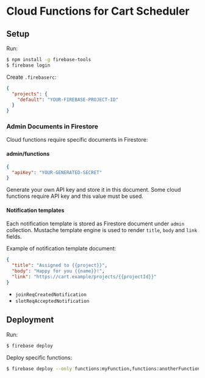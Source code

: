 # Cloud Functions for Cart Scheduler

## Setup

Run:

```bash
$ npm install -g firebase-tools
$ firebase login
```

Create `.firebaserc`:

```json
{
  "projects": {
    "default": "YOUR-FIREBASE-PROJECT-ID"
  }
}
```

### Admin Documents in Firestore

Cloud functions require specific documents in Firestore:

#### admin/functions

```json
{
  "apiKey": "YOUR-GENERATED-SECRET"
}
```

Generate your own API key and store it in this document. Some cloud functions require API key and this value must be used.

#### Notification templates

Each notification template is stored as Firestore document under `admin`
collection. Mustache template engine is used to render `title`, `body`
and `link` fields.

Example of notification template document:

```json
{
  "title": "Assigned to {{project}}",
  "body": "Happy for you {{name}}!",
  "link": "https://cart.example/projects/{{projectId}}"
}
```

* `joinReqCreatedNotification`
* `slotReqAcceptedNotification`

## Deployment

Run:

```bash
$ firebase deploy
```

Deploy specific functions:

```bash
$ firebase deploy --only functions:myFunction,functions:anotherFunction
```

